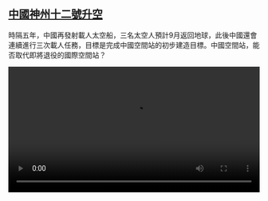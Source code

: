 <!--1624007825000-->
[中國神州十二號升空](https://www.dw.com/zh/%E4%B8%AD%E5%9C%8B%E7%A5%9E%E5%B7%9E%E5%8D%81%E4%BA%8C%E8%99%9F%E5%8D%87%E7%A9%BA/a-57949166)
------

<p>時隔五年，中國再發射載人太空船，三名太空人預計9月返回地球，此後中國還會連續進行三次載人任務，目標是完成中國空間站的初步建造目標。中國空間站，能否取代即將退役的國際空間站？</small></p><video src="https://tvdownloaddw-a.akamaihd.net/dwtv_video/flv/vdt_zh/2021/bchi210618_001_fe409space_sd_sor.mp4" controls style="width:100%"></video>

